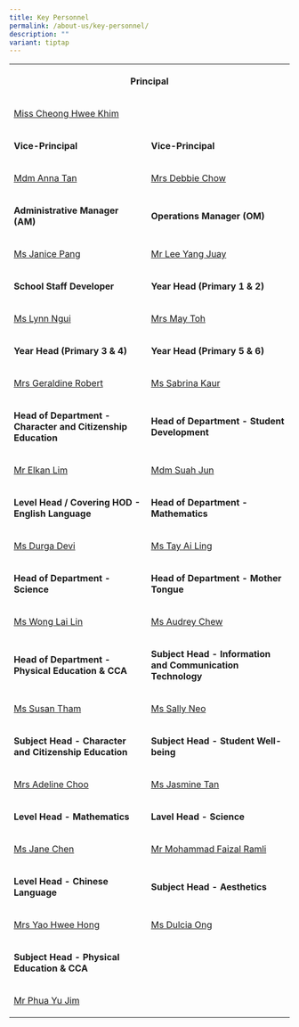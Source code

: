 ```yaml
---
title: Key Personnel
permalink: /about-us/key-personnel/
description: ""
variant: tiptap
---
```

<table><tbody><tr><th rowspan="1" colspan="2"><p>Principal</p></th></tr><tr><td rowspan="1" colspan="2"><p><a href="cheong_hwee_khim@moe.edu.sg" rel="noopener noreferrer nofollow" target="_blank">Miss Cheong Hwee Khim</a></p></td></tr><tr><td rowspan="1" colspan="1"><p><strong>Vice-Principal</strong></p></td><td rowspan="1" colspan="1"><p><strong>Vice-Principal</strong></p></td></tr><tr><td rowspan="1" colspan="1"><p><a href="tan_mei_mei@moe.edu.sg" rel="noopener noreferrer nofollow" target="_blank">Mdm Anna Tan</a></p></td><td rowspan="1" colspan="1"><p><a href="debbie_chow@moe.edu.sg" rel="noopener noreferrer nofollow" target="_blank">Mrs Debbie Chow</a></p></td></tr><tr><td rowspan="1" colspan="1"><p><strong>Administrative Manager (AM)</strong></p></td><td rowspan="1" colspan="1"><p><strong>Operations Manager (OM)</strong></p></td></tr><tr><td rowspan="1" colspan="1"><p><a href="pang_wai_tee@moe.edu.sg" rel="noopener noreferrer nofollow" target="_blank">Ms Janice Pang</a></p></td><td rowspan="1" colspan="1"><p><a href="lee_yang_juay@moe.edu.sg" rel="noopener noreferrer nofollow" target="_blank">Mr Lee Yang Juay</a></p></td></tr><tr><td rowspan="1" colspan="1"><p><strong>School Staff Developer</strong></p></td><td rowspan="1" colspan="1"><p><strong>Year Head (Primary 1 &amp; 2)</strong></p></td></tr><tr><td rowspan="1" colspan="1"><p><a href="ngui_shiyan_lynn@moe.edu.sg" rel="noopener noreferrer nofollow" target="_blank">Ms Lynn Ngui</a></p></td><td rowspan="1" colspan="1"><p><a href="eng_yi-mei@moe.edu.sg" rel="noopener noreferrer nofollow" target="_blank">Mrs May Toh</a></p></td></tr><tr><td rowspan="1" colspan="1"><p><strong>Year Head (Primary 3 &amp; 4)</strong></p></td><td rowspan="1" colspan="1"><p><strong>Year Head (Primary 5 &amp; 6)</strong></p></td></tr><tr><td rowspan="1" colspan="1"><p><a href="geraldine_robert@moe.edu.sg" rel="noopener noreferrer nofollow" target="_blank">Mrs Geraldine Robert</a></p></td><td rowspan="1" colspan="1"><p><a href="sabrina_kaur_jit_singh@moe.edu.sg" rel="noopener noreferrer nofollow" target="_blank">Ms Sabrina Kaur</a></p></td></tr><tr><td rowspan="1" colspan="1"><p><strong>Head of Department - Character and Citizenship Education</strong></p></td><td rowspan="1" colspan="1"><p><strong>Head of Department - Student Development</strong></p></td></tr><tr><td rowspan="1" colspan="1"><p><a href="lim_boon_ching_elkan@moe.edu.sg" rel="noopener noreferrer nofollow" target="_blank">Mr Elkan Lim</a></p></td><td rowspan="1" colspan="1"><p><a href="suah_jun@moe.edu.sg" rel="noopener noreferrer nofollow" target="_blank">Mdm Suah Jun</a></p></td></tr><tr><td rowspan="1" colspan="1"><p><strong>Level Head / Covering HOD - English Language</strong></p></td><td rowspan="1" colspan="1"><p><strong>Head of Department - Mathematics</strong></p></td></tr><tr><td rowspan="1" colspan="1"><p><a href="durgha_devi_subramaniam@moe.edu.sg" rel="noopener noreferrer nofollow" target="_blank">Ms Durga Devi</a></p></td><td rowspan="1" colspan="1"><p><a href="tay_ai_ling@moe.edu.sg" rel="noopener noreferrer nofollow" target="_blank">Ms Tay Ai Ling</a></p></td></tr><tr><td rowspan="1" colspan="1"><p><strong>Head of Department - Science</strong></p></td><td rowspan="1" colspan="1"><p><strong>Head of Department - Mother Tongue</strong></p></td></tr><tr><td rowspan="1" colspan="1"><p><a href="wong_lai_lin@moe.edu.sg" rel="noopener noreferrer nofollow" target="_blank">Ms Wong Lai Lin</a></p></td><td rowspan="1" colspan="1"><p><a href="chew_sor_teng@moe.edu.sg" rel="noopener noreferrer nofollow" target="_blank">Ms Audrey Chew</a></p></td></tr><tr><td rowspan="1" colspan="1"><p><strong>Head of Department - Physical Education &amp; CCA</strong></p></td><td rowspan="1" colspan="1"><p><strong>Subject Head - Information and Communication Technology&nbsp;</strong></p></td></tr><tr><td rowspan="1" colspan="1"><p><a href="susan_tham_miew_peng@moe.edu.sg" rel="noopener noreferrer nofollow" target="_blank">Ms Susan Tham</a></p></td><td rowspan="1" colspan="1"><p><a href="sally_neo@moe.edu.sg" rel="noopener noreferrer nofollow" target="_blank">Ms Sally Neo</a></p></td></tr><tr><td rowspan="1" colspan="1"><p><strong>Subject Head - Character and Citizenship Education</strong></p></td><td rowspan="1" colspan="1"><p><strong>Subject Head - Student Well-being</strong></p></td></tr><tr><td rowspan="1" colspan="1"><p><a href="pang_gek_luang_adeline@moe.edu.sg" rel="noopener noreferrer nofollow" target="_blank">Mrs Adeline Choo</a></p></td><td rowspan="1" colspan="1"><p><a href="tan_su_hsien_jasmine@moe.edu.sg" rel="noopener noreferrer nofollow" target="_blank">Ms Jasmine Tan</a></p></td></tr><tr><td rowspan="1" colspan="1"><p><strong>Level Head - Mathematics</strong></p></td><td rowspan="1" colspan="1"><p><strong>Lavel Head - Science</strong></p></td></tr><tr><td rowspan="1" colspan="1"><p><a href="chen_mun_hui_jane@moe.edu.sg" rel="noopener noreferrer nofollow" target="_blank">Ms Jane Chen</a></p></td><td rowspan="1" colspan="1"><p><a href="mohammad_faizal_ramli@moe.edu.sg" rel="noopener noreferrer nofollow" target="_blank">Mr Mohammad Faizal Ramli</a></p></td></tr><tr><td rowspan="1" colspan="1"><p><strong>Level Head - Chinese Language</strong></p></td><td rowspan="1" colspan="1"><p><strong>Subject Head - Aesthetics</strong></p></td></tr><tr><td rowspan="1" colspan="1"><p><a href="tan_hwee_hong@moe.edu.sg" rel="noopener noreferrer nofollow" target="_blank">Mrs Yao Hwee Hong</a></p></td><td rowspan="1" colspan="1"><p><a href="ong_tian_nu_dulcia@moe.edu.sg" rel="noopener noreferrer nofollow" target="_blank">Ms Dulcia Ong</a></p></td></tr><tr><td rowspan="1" colspan="1"><p><strong>Subject Head - Physical Education &amp; CCA</strong></p></td><td rowspan="1" colspan="1"><p></p></td></tr><tr><td rowspan="1" colspan="1"><p><a href="phua_yu_jim@moe.edu.sg" rel="noopener noreferrer nofollow" target="_blank">Mr Phua Yu Jim</a></p></td><td rowspan="1" colspan="1"><p></p></td></tr></tbody></table><p></p><p></p><p></p>